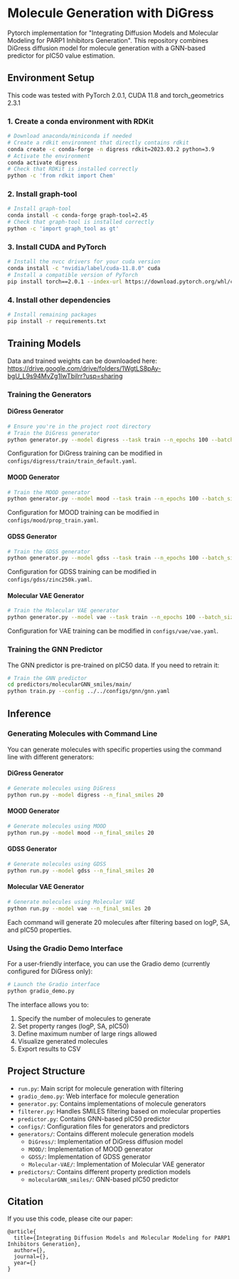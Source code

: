 # Molecule Generation with DiGress

Pytorch implementation for "Integrating Diffusion Models and Molecular Modeling for PARP1 Inhibitors Generation". This repository combines DiGress diffusion model for molecule generation with a GNN-based predictor for pIC50 value estimation.

## Environment Setup

This code was tested with PyTorch 2.0.1, CUDA 11.8 and torch_geometrics 2.3.1
### 1. Create a conda environment with RDKit
```bash
# Download anaconda/miniconda if needed
# Create a rdkit environment that directly contains rdkit
conda create -c conda-forge -n digress rdkit=2023.03.2 python=3.9
# Activate the environment
conda activate digress
# Check that RDKit is installed correctly
python -c 'from rdkit import Chem'
```
### 2. Install graph-tool
```bash
# Install graph-tool
conda install -c conda-forge graph-tool=2.45
# Check that graph-tool is installed correctly
python -c 'import graph_tool as gt'
```
### 3. Install CUDA and PyTorch
```bash
# Install the nvcc drivers for your cuda version
conda install -c "nvidia/label/cuda-11.8.0" cuda
# Install a compatible version of PyTorch
pip install torch==2.0.1 --index-url https://download.pytorch.org/whl/cu118
```
### 4. Install other dependencies
```bash
# Install remaining packages
pip install -r requirements.txt
```

## Training Models

Data and trained weights can be downloaded here: https://drive.google.com/drive/folders/1WgtLS8pAy-bgU_L9s94MvZg1IwTbiIrr?usp=sharing

### Training the Generators

#### DiGress Generator

```bash
# Ensure you're in the project root directory
# Train the DiGress generator
python generator.py --model digress --task train --n_epochs 100 --batch_size 1024
```

Configuration for DiGress training can be modified in `configs/digress/train/train_default.yaml`.

#### MOOD Generator

```bash
# Train the MOOD generator
python generator.py --model mood --task train --n_epochs 100 --batch_size 1024
```

Configuration for MOOD training can be modified in `configs/mood/prop_train.yaml`.

#### GDSS Generator

```bash
# Train the GDSS generator
python generator.py --model gdss --task train --n_epochs 100 --batch_size 1024
```

Configuration for GDSS training can be modified in `configs/gdss/zinc250k.yaml`.

#### Molecular VAE Generator

```bash
# Train the Molecular VAE generator
python generator.py --model vae --task train --n_epochs 100 --batch_size 1024
```

Configuration for VAE training can be modified in `configs/vae/vae.yaml`.

### Training the GNN Predictor

The GNN predictor is pre-trained on pIC50 data. If you need to retrain it:

```bash
# Train the GNN predictor
cd predictors/molecularGNN_smiles/main/
python train.py --config ../../configs/gnn/gnn.yaml
```

## Inference

### Generating Molecules with Command Line

You can generate molecules with specific properties using the command line with different generators:

#### DiGress Generator

```bash
# Generate molecules using DiGress
python run.py --model digress --n_final_smiles 20
```

#### MOOD Generator

```bash
# Generate molecules using MOOD
python run.py --model mood --n_final_smiles 20
```

#### GDSS Generator

```bash
# Generate molecules using GDSS
python run.py --model gdss --n_final_smiles 20
```

#### Molecular VAE Generator

```bash
# Generate molecules using Molecular VAE
python run.py --model vae --n_final_smiles 20
```

Each command will generate 20 molecules after filtering based on logP, SA, and pIC50 properties.

### Using the Gradio Demo Interface

For a user-friendly interface, you can use the Gradio demo (currently configured for DiGress only):

```bash
# Launch the Gradio interface
python gradio_demo.py
```

The interface allows you to:
1. Specify the number of molecules to generate
2. Set property ranges (logP, SA, pIC50)
3. Define maximum number of large rings allowed
4. Visualize generated molecules
5. Export results to CSV

## Project Structure

- `run.py`: Main script for molecule generation with filtering
- `gradio_demo.py`: Web interface for molecule generation
- `generator.py`: Contains implementations of molecule generators
- `filterer.py`: Handles SMILES filtering based on molecular properties
- `predictor.py`: Contains GNN-based pIC50 predictor
- `configs/`: Configuration files for generators and predictors
- `generators/`: Contains different molecule generation models
  - `DiGress/`: Implementation of DiGress diffusion model
  - `MOOD/`: Implementation of MOOD generator
  - `GDSS/`: Implementation of GDSS generator
  - `Molecular-VAE/`: Implementation of Molecular VAE generator
- `predictors/`: Contains different property prediction models
  - `molecularGNN_smiles/`: GNN-based pIC50 predictor

## Citation

If you use this code, please cite our paper:

```
@article{
  title={Integrating Diffusion Models and Molecular Modeling for PARP1 Inhibitors Generation},
  author={},
  journal={},
  year={}
}
```

